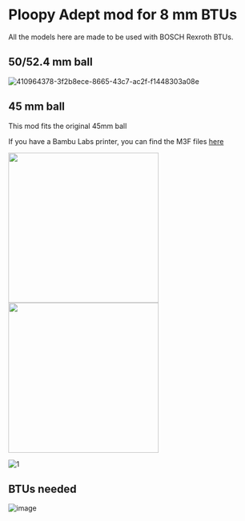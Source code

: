 # Ploopy Adept mod for 8 mm BTUs

All the models here are made to be used with BOSCH Rexroth BTUs.

## 50/52.4 mm ball

![410964378-3f2b8ece-8665-43c7-ac2f-f1448303a08e](https://github.com/user-attachments/assets/4c48117c-0091-4ceb-b4cd-1b48f9380d78)

## 45 mm ball

This mod fits the original 45mm ball

If you have a Bambu Labs printer, you can find the M3F files [here](https://makerworld.com/en/models/1087275#profileId-1080219)

<p>
  <img src='https://makerworld.bblmw.com/makerworld/model/USf6630a0ac6ab92/design/2025-02-08_4ac671399862c.jpg' height="300px" align="left"/>
  <img src='https://makerworld.bblmw.com/makerworld/model/USf6630a0ac6ab92/design/2025-02-08_fe6a3c56b97f3.jpg' height="300px" />
</p>

![1](https://github.com/user-attachments/assets/97e48cd0-2c5a-4081-82a7-5ecc3e960016)

## BTUs needed

![image](https://github.com/user-attachments/assets/a1a8a0e0-8605-44d5-94d4-03515e37f13b)
